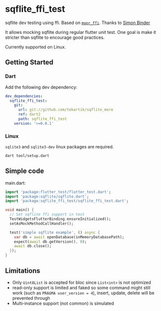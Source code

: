 # sqflite_ffi_test

sqflite dev testing using ffi. Based on [`moor_ffi`](https://pub.dev/packages/moor_ffi). Thanks to [Simon Binder](https://github.com/simolus3)

It allows mocking sqflite during regular flutter unit test.
One goal is make it stricter than sqflite to encourage good practices.

Currently supported on Linux.

## Getting Started

### Dart

Add the following dev dependency:

```yaml
dev_dependencies:
  sqflite_ffi_test:
    git:
      url: git://github.com/tekartik/sqflite_more
      ref: dart2
      path: sqflite_ffi_test
    version: '>=0.0.1'
```

### Linux

`sqlite3` and `sqlite3-dev` linux packages are required.

```bash
dart tool/setup.dart
```

## Simple code

main.dart:

```dart
import 'package:flutter_test/flutter_test.dart';
import 'package:sqflite/sqflite.dart';
import 'package:sqflite_ffi_test/sqflite_ffi_test.dart';

void main() {
  // Set sqflite ffi support in test
  TestWidgetsFlutterBinding.ensureInitialized();
  setAsMockMethodCallHandler();

  test('simple sqflite example', () async {
    var db = await openDatabase(inMemoryDatabasePath);
    expect(await db.getVersion(), 0);
    await db.close();
  });
}
```
## Limitations

* Only `Uint8List` is accepted for bloc since `List<int>` is not optimized
* read-only support is limited and faked so some command might still
 work (such as `PRAGMA user_version = 4`), insert, update, delete will be prevented through
* Multi-instance support (not common) is simulated
